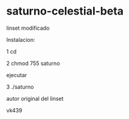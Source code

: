 # saturno-celestial-beta

linset modificado 

Instalacion:

1 cd 

2 chmod 755 saturno

ejecutar

3 ./saturno

autor original del linset

vk439
